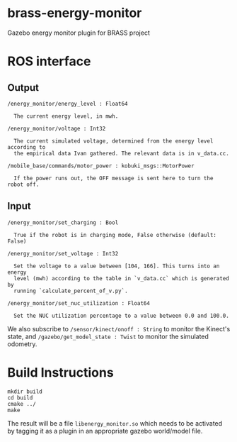 # brass-energy-monitor
Gazebo energy monitor plugin for BRASS project

# ROS interface
## Output
```
/energy_monitor/energy_level : Float64

  The current energy level, in mwh.

/energy_monitor/voltage : Int32

  The current simulated voltage, determined from the energy level according to
  the empirical data Ivan gathered. The relevant data is in v_data.cc.

/mobile_base/commands/motor_power : kobuki_msgs::MotorPower

  If the power runs out, the OFF message is sent here to turn the robot off.

```

## Input
```
/energy_monitor/set_charging : Bool

  True if the robot is in charging mode, False otherwise (default: False)

/energy_monitor/set_voltage : Int32

  Set the voltage to a value between [104, 166]. This turns into an energy 
  level (mwh) according to the table in `v_data.cc` which is generated by 
  running `calculate_percent_of_v.py`.

/energy_monitor/set_nuc_utilization : Float64

  Set the NUC utilization percentage to a value between 0.0 and 100.0.
```

We also subscribe to `/sensor/kinect/onoff : String` to monitor the Kinect's 
state, and `/gazebo/get_model_state : Twist` to monitor the simulated odometry.

# Build Instructions
```
mkdir build
cd build
cmake ../
make
```

The result will be a file `libenergy_monitor.so` which needs to be activated by
tagging it as a plugin in an appropriate gazebo world/model file.

